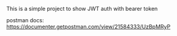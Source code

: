 This is a simple project to show JWT auth with bearer token

postman docs: https://documenter.getpostman.com/view/21584333/UzBpMRyP
